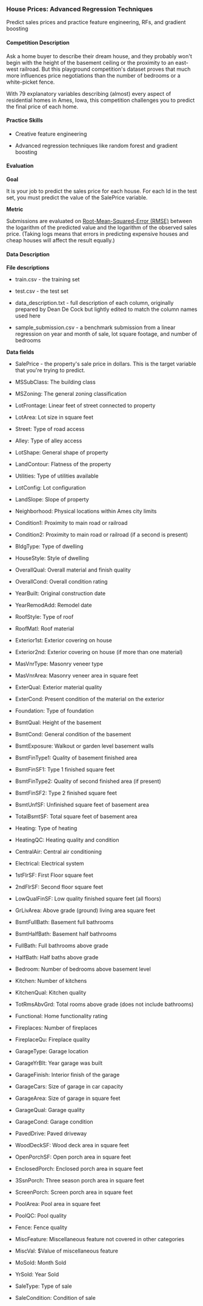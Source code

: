 ### House Prices: Advanced Regression Techniques

Predict sales prices and practice feature engineering, RFs, and gradient boosting

#### Competition Description

Ask a home buyer to describe their dream house, and they probably won't begin with the height of the basement ceiling or the proximity to an east-west railroad. But this playground competition's dataset proves that much more influences price negotiations than the number of bedrooms or a white-picket fence.

With 79 explanatory variables describing (almost) every aspect of residential homes in Ames, Iowa, this competition challenges you to predict the final price of each home.

#### Practice Skills

- Creative feature engineering

- Advanced regression techniques like random forest and gradient boosting

#### Evaluation

**Goal**

It is your job to predict the sales price for each house. For each Id in the test set, you must predict the value of the SalePrice variable.

**Metric**

Submissions are evaluated on [Root-Mean-Squared-Error (RMSE)](https://en.wikipedia.org/wiki/Root-mean-square_deviation) between the logarithm of the predicted value and the logarithm of the observed sales price. (Taking logs means that errors in predicting expensive houses and cheap houses will affect the result equally.)

#### Data Description

**File descriptions**

- train.csv - the training set

- test.csv - the test set

- data_description.txt - full description of each column, originally prepared by Dean De Cock but lightly edited to match the column names used here

- sample_submission.csv - a benchmark submission from a linear regression on year and month of sale, lot square footage, and number of bedrooms

**Data fields**

- SalePrice - the property's sale price in dollars. This is the target variable that you're trying to predict.

- MSSubClass: The building class

- MSZoning: The general zoning classification

- LotFrontage: Linear feet of street connected to property

- LotArea: Lot size in square feet

- Street: Type of road access

- Alley: Type of alley access

- LotShape: General shape of property

- LandContour: Flatness of the property

- Utilities: Type of utilities available

- LotConfig: Lot configuration

- LandSlope: Slope of property

- Neighborhood: Physical locations within Ames city limits

- Condition1: Proximity to main road or railroad

- Condition2: Proximity to main road or railroad (if a second is present)

- BldgType: Type of dwelling

- HouseStyle: Style of dwelling

- OverallQual: Overall material and finish quality

- OverallCond: Overall condition rating

- YearBuilt: Original construction date

- YearRemodAdd: Remodel date

- RoofStyle: Type of roof

- RoofMatl: Roof material

- Exterior1st: Exterior covering on house

- Exterior2nd: Exterior covering on house (if more than one material)

- MasVnrType: Masonry veneer type

- MasVnrArea: Masonry veneer area in square feet

- ExterQual: Exterior material quality

- ExterCond: Present condition of the material on the exterior

- Foundation: Type of foundation

- BsmtQual: Height of the basement

- BsmtCond: General condition of the basement

- BsmtExposure: Walkout or garden level basement walls

- BsmtFinType1: Quality of basement finished area

- BsmtFinSF1: Type 1 finished square feet

- BsmtFinType2: Quality of second finished area (if present)

- BsmtFinSF2: Type 2 finished square feet

- BsmtUnfSF: Unfinished square feet of basement area

- TotalBsmtSF: Total square feet of basement area

- Heating: Type of heating

- HeatingQC: Heating quality and condition

- CentralAir: Central air conditioning

- Electrical: Electrical system

- 1stFlrSF: First Floor square feet

- 2ndFlrSF: Second floor square feet

- LowQualFinSF: Low quality finished square feet (all floors)

- GrLivArea: Above grade (ground) living area square feet

- BsmtFullBath: Basement full bathrooms

- BsmtHalfBath: Basement half bathrooms

- FullBath: Full bathrooms above grade

- HalfBath: Half baths above grade

- Bedroom: Number of bedrooms above basement level

- Kitchen: Number of kitchens

- KitchenQual: Kitchen quality

- TotRmsAbvGrd: Total rooms above grade (does not include bathrooms)

- Functional: Home functionality rating

- Fireplaces: Number of fireplaces

- FireplaceQu: Fireplace quality

- GarageType: Garage location

- GarageYrBlt: Year garage was built

- GarageFinish: Interior finish of the garage

- GarageCars: Size of garage in car capacity

- GarageArea: Size of garage in square feet

- GarageQual: Garage quality

- GarageCond: Garage condition

- PavedDrive: Paved driveway

- WoodDeckSF: Wood deck area in square feet

- OpenPorchSF: Open porch area in square feet

- EnclosedPorch: Enclosed porch area in square feet

- 3SsnPorch: Three season porch area in square feet

- ScreenPorch: Screen porch area in square feet

- PoolArea: Pool area in square feet

- PoolQC: Pool quality

- Fence: Fence quality

- MiscFeature: Miscellaneous feature not covered in other categories

- MiscVal: $Value of miscellaneous feature

- MoSold: Month Sold

- YrSold: Year Sold

- SaleType: Type of sale

- SaleCondition: Condition of sale
